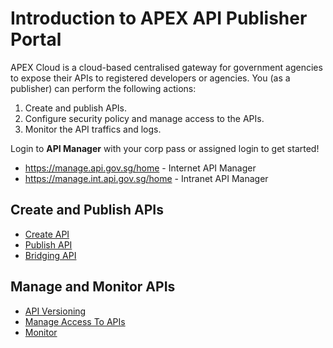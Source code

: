 # Introduction to APEX API Publisher Portal

APEX Cloud is a cloud-based centralised gateway for government agencies to expose their APIs to registered developers or agencies. You (as a publisher) can perform the following actions:

1. Create and publish APIs.
2. Configure security policy and manage access to the APIs.
3. Monitor the API traffics and logs.

Login to **API Manager** with your corp pass or assigned login to get started!

- https://manage.api.gov.sg/home - Internet API Manager
- https://manage.int.api.gov.sg/home - Intranet API Manager

## Create and Publish APIs

- [Create API](docs/publisher/create-api)
- [Publish API](docs/publisher/publish-api.md)
- [Bridging API](docs/publisher/bridging-apis.md)

## Manage and Monitor APIs

- [API Versioning](docs/publisher/api-versioning.md)
- [Manage Access To APIs](docs/publisher/manage-access-to-apis.md)
- [Monitor](docs/publisher/monitor.md)
